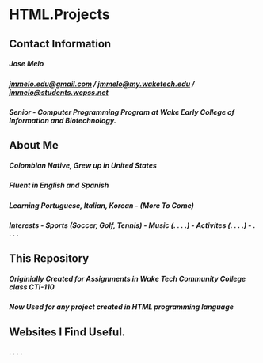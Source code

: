 # HTML.Projects

## Contact Information
##### Jose Melo
##### jmmelo.edu@gmail.com / jmmelo@my.waketech.edu / jmmelo@students.wcpss.net
##### Senior - Computer Programming Program at Wake Early College of Information and Biotechnology.

## About Me
##### Colombian Native, Grew up in United States
##### Fluent in English and Spanish
##### Learning Portuguese, Italian, Korean - (More To Come)
##### Interests - Sports (Soccer, Golf, Tennis) - Music (. . . .) - Activites (. . . .) - . . . .

## This Repository
##### Originially Created for Assignments in Wake Tech Community College class CTI-110
##### Now Used for any project created in HTML programming language

## Websites I Find Useful.
##### . . . . 
